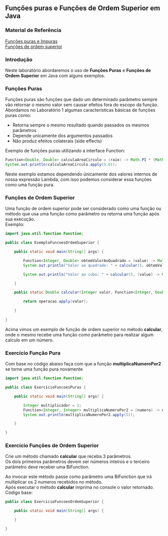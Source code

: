 ## Funções puras e Funções de Ordem Superior em Java

### Material de Referência
[Funções puras e Impuras](https://tableless.com.br/o-que-sao-funcoes-puras/)<br/>
[Funções de ordem superior](http://tutorials.jenkov.com/java-functional-programming/higher-order-functions.html)

### Introdução
Neste laboratório abordaremos o uso de **Funções Puras** e **Funções de Ordem Superior** em Java com alguns exemplos.

### Funções Puras
Funções puras são funções que dado um determinado parâmetro sempre vão retornar o mesmo valor sem causar efeitos fora do escopo da função.<br/>
Abordamos no Laboratório 1 algumas características básicas de funções puras como:<br/>
 * Retorna sempre o mesmo resultado quando passados os mesmos parâmetros
 * Depende unicamente dos argumentos passados
 * Não produz efeitos colaterais (side effects)

Exemplo de funções puras utilizando a interface Function:
```java
Function<Double, Double> calculaAreaCirculo = (raio) -> Math.PI * (Math.pow(raio, 2));
System.out.println(calculaAreaCirculo.apply(5.0));
```
Neste exemplo estamos dependendo únicamente dos valores internos de nossa expressão Lambda, com isso podemos considerar essa funções como uma função pura.



### Funções de Ordem Superior
Uma função de ordem superior pode ser considerado como uma função ou método que usa uma função como parâmetro ou retorna uma função após sua execução.<br/>
Exemplo:
```java
import java.util.function.Function;

public class ExemploFuncoesOrdemSuperior {

    public static void main(String[] args) {

        Function<Integer, Double> obtemValorAoQuadrado = (value) -> Math.pow(value, 2);
        System.out.println("Valor ao quadrado: " + calcular(5, obtemValorAoQuadrado));

        System.out.println("Valor ao cubo: " + calcular(5, (value) -> Math.pow(value, 3)));

    }

    public static Double calcular(Integer valor, Function<Integer, Double> operacao){

        return operacao.apply(valor);

    }
    
}
```
Acima vimos um exemplo de função de ordem superior no método **calcular**, onde o mesmo recebe uma função como parâmetro para realizar algum calculo em um número.


### Exercício Função Pura
Com base no código abaixo faça com que a função **multiplicaNumeroPor2** se torne uma função pura novamente
```java
import java.util.function.Function;

public class ExercicioFuncoesPuras {

    public static void main(String[] args) {

        Integer multiplicador = 2;
        Function<Integer, Integer> multiplicaNumeroPor2 = (numero) -> numero * multiplicador;
        System.out.println(multiplicaNumeroPor2.apply(5));

    }

}
```

### Exercício Funções de Ordem Superior
Crie um método chamado **calcular** que receba 3 parâmetros.<br/>
Os dois primeiros parâmetros devem ser números inteiros e o terceiro parâmetro deve receber uma BiFunction.

Ao invocar este método passe como parâmetro uma BiFunction que irá multiplicar os 2 numeros recebidos no método.<br/>
Após executar o método **calcular** imprima no console o valor retornado.<br/>
Código base:
```java
public class ExercicioFuncoesOrdemSuperior {

    public static void main(String[] args) {

    }

}

```